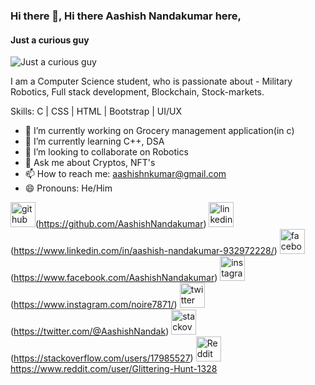 ### Hi there 👋, Hi there Aashish Nandakumar here,
#### Just a curious guy
![Just a curious guy](https://cdn.vox-cdn.com/thumbor/kZDv012YLIWSameJ2Kfpr0Y-FBY=/0x0:2040x1360/1200x675/filters:focal(857x517:1183x843)/cdn.vox-cdn.com/uploads/chorus_image/image/61035591/GettyImages_974852790_sized.0.jpg)

I am a Computer Science student, who is passionate about - Military Robotics, Full stack development, Blockchain, Stock-markets. 

Skills: C | CSS | HTML | Bootstrap | UI/UX

- 🔭 I’m currently working on Grocery management application(in c) 
- 🌱 I’m currently learning C++, DSA 
- 👯 I’m looking to collaborate on Robotics 
- 💬 Ask me about Cryptos, NFT's 
- 📫 How to reach me: aashishnkumar@gmail.com 
- 😄 Pronouns: He/Him 


<img src='https://github.githubassets.com/images/modules/logos_page/GitHub-Mark.png' alt='github'
    height='40'>(https://github.com/AashishNandakumar)
<img src='https://cdn.jsdelivr.net/npm/simple-icons@3.0.1/icons/linkedin.svg' alt='linkedin'
    height='40'>(https://www.linkedin.com/in/aashish-nandakumar-932972228/)
<img src='https://cdn.jsdelivr.net/npm/simple-icons@3.0.1/icons/facebook.svg' alt='facebook'
    height='40'>(https://www.facebook.com/AashishNandakumar)
<img src='https://cdn.jsdelivr.net/npm/simple-icons@3.0.1/icons/instagram.svg' alt='instagram'
    height='40'>(https://www.instagram.com/noire7871/)
<img src='https://cdn.jsdelivr.net/npm/simple-icons@3.0.1/icons/twitter.svg' alt='twitter'
    height='40'>(https://twitter.com/@AashishNandak)
<img src='https://cdn.jsdelivr.net/npm/simple-icons@3.0.1/icons/stackoverflow.svg' alt='stackoverflow'
    height='40'>(https://stackoverflow.com/users/17985527)
<img src='https://cdn.jsdelivr.net/npm/simple-icons@3.0.1/icons/reddit.svg' alt='Reddit'
    height='40'>https://www.reddit.com/user/Glittering-Hunt-1328

